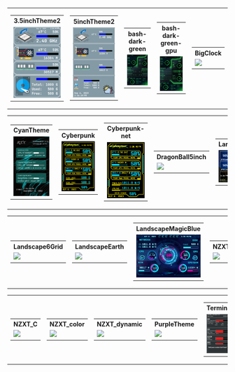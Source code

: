 <!--- This file is generated automatically bi GitHub Actions, do not edit it! --->

<table cellspacing="0" cellpadding="0" style="border: none;"><td><table cellspacing="0" cellpadding="0" style="border: none;"><tr><th>3.5inchTheme2</th></tr><tr><td><img src="https://raw.githubusercontent.com/mathoudebine/turing-smart-screen-python/main/res/themes/3.5inchTheme2/preview.png" width="150"/></td></tr></table></td><td><table cellspacing="0" cellpadding="0" style="border: none;"><tr><th>5inchTheme2</th></tr><tr><td><img src="https://raw.githubusercontent.com/mathoudebine/turing-smart-screen-python/main/res/themes/5inchTheme2/preview.png" width="150"/></td></tr></table></td><td><table cellspacing="0" cellpadding="0" style="border: none;"><tr><th>bash-dark-green</th></tr><tr><td><img src="https://raw.githubusercontent.com/mathoudebine/turing-smart-screen-python/main/res/themes/bash-dark-green/preview.png" width="150"/></td></tr></table></td><td><table cellspacing="0" cellpadding="0" style="border: none;"><tr><th>bash-dark-green-gpu</th></tr><tr><td><img src="https://raw.githubusercontent.com/mathoudebine/turing-smart-screen-python/main/res/themes/bash-dark-green-gpu/preview.png" width="150"/></td></tr></table></td><td><table cellspacing="0" cellpadding="0" style="border: none;"><tr><th>BigClock</th></tr><tr><td><img src="https://raw.githubusercontent.com/mathoudebine/turing-smart-screen-python/main/res/themes/BigClock/preview.png" width="150"/></td></tr></table></td></table><table cellspacing="0" cellpadding="0" style="border: none;"><td><table cellspacing="0" cellpadding="0" style="border: none;"><tr><th>CyanTheme</th></tr><tr><td><img src="https://raw.githubusercontent.com/mathoudebine/turing-smart-screen-python/main/res/themes/CyanTheme/preview.png" width="150"/></td></tr></table></td><td><table cellspacing="0" cellpadding="0" style="border: none;"><tr><th>Cyberpunk</th></tr><tr><td><img src="https://raw.githubusercontent.com/mathoudebine/turing-smart-screen-python/main/res/themes/Cyberpunk/preview.png" width="150"/></td></tr></table></td><td><table cellspacing="0" cellpadding="0" style="border: none;"><tr><th>Cyberpunk-net</th></tr><tr><td><img src="https://raw.githubusercontent.com/mathoudebine/turing-smart-screen-python/main/res/themes/Cyberpunk-net/preview.png" width="150"/></td></tr></table></td><td><table cellspacing="0" cellpadding="0" style="border: none;"><tr><th>DragonBall5inch</th></tr><tr><td><img src="https://raw.githubusercontent.com/mathoudebine/turing-smart-screen-python/main/res/themes/DragonBall5inch/preview.png" width="150"/></td></tr></table></td><td><table cellspacing="0" cellpadding="0" style="border: none;"><tr><th>Landscape15Grid</th></tr><tr><td><img src="https://raw.githubusercontent.com/mathoudebine/turing-smart-screen-python/main/res/themes/Landscape15Grid/preview.png" width="150"/></td></tr></table></td></table><table cellspacing="0" cellpadding="0" style="border: none;"><td><table cellspacing="0" cellpadding="0" style="border: none;"><tr><th>Landscape6Grid</th></tr><tr><td><img src="https://raw.githubusercontent.com/mathoudebine/turing-smart-screen-python/main/res/themes/Landscape6Grid/preview.png" width="150"/></td></tr></table></td><td><table cellspacing="0" cellpadding="0" style="border: none;"><tr><th>LandscapeEarth</th></tr><tr><td><img src="https://raw.githubusercontent.com/mathoudebine/turing-smart-screen-python/main/res/themes/LandscapeEarth/preview.png" width="150"/></td></tr></table></td><td><table cellspacing="0" cellpadding="0" style="border: none;"><tr><th>LandscapeMagicBlue</th></tr><tr><td><img src="https://raw.githubusercontent.com/mathoudebine/turing-smart-screen-python/main/res/themes/LandscapeMagicBlue/preview.png" width="150"/></td></tr></table></td><td><table cellspacing="0" cellpadding="0" style="border: none;"><tr><th>NZXT_B</th></tr><tr><td><img src="https://raw.githubusercontent.com/mathoudebine/turing-smart-screen-python/main/res/themes/NZXT_B/preview.png" width="150"/></td></tr></table></td><td><table cellspacing="0" cellpadding="0" style="border: none;"><tr><th>NZXT_BLUR</th></tr><tr><td><img src="https://raw.githubusercontent.com/mathoudebine/turing-smart-screen-python/main/res/themes/NZXT_BLUR/preview.png" width="150"/></td></tr></table></td></table><table cellspacing="0" cellpadding="0" style="border: none;"><td><table cellspacing="0" cellpadding="0" style="border: none;"><tr><th>NZXT_C</th></tr><tr><td><img src="https://raw.githubusercontent.com/mathoudebine/turing-smart-screen-python/main/res/themes/NZXT_C/preview.png" width="150"/></td></tr></table></td><td><table cellspacing="0" cellpadding="0" style="border: none;"><tr><th>NZXT_color</th></tr><tr><td><img src="https://raw.githubusercontent.com/mathoudebine/turing-smart-screen-python/main/res/themes/NZXT_color/preview.png" width="150"/></td></tr></table></td><td><table cellspacing="0" cellpadding="0" style="border: none;"><tr><th>NZXT_dynamic</th></tr><tr><td><img src="https://raw.githubusercontent.com/mathoudebine/turing-smart-screen-python/main/res/themes/NZXT_dynamic/preview.png" width="150"/></td></tr></table></td><td><table cellspacing="0" cellpadding="0" style="border: none;"><tr><th>PurpleTheme</th></tr><tr><td><img src="https://raw.githubusercontent.com/mathoudebine/turing-smart-screen-python/main/res/themes/PurpleTheme/preview.png" width="150"/></td></tr></table></td><td><table cellspacing="0" cellpadding="0" style="border: none;"><tr><th>Terminal</th></tr><tr><td><img src="https://raw.githubusercontent.com/mathoudebine/turing-smart-screen-python/main/res/themes/Terminal/preview.png" width="150"/></td></tr></table></td></table><table cellspacing="0" cellpadding="0" style="border: none;"></table>
